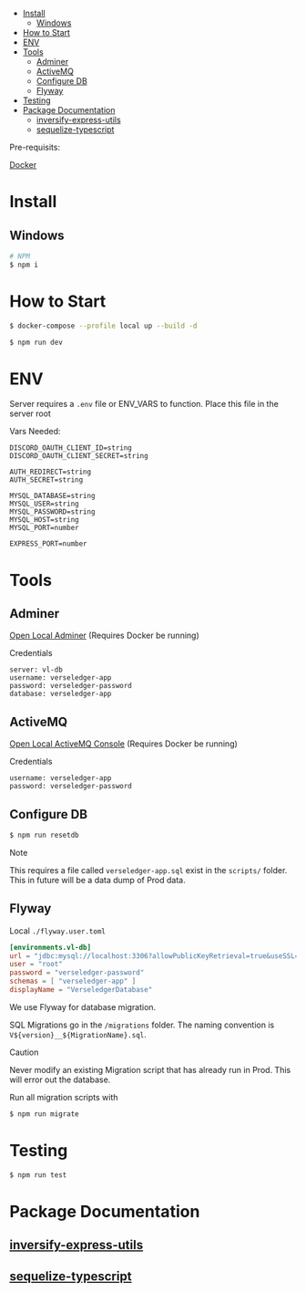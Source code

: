 <!-- TOC -->

- [Install](#install)
  - [Windows](#windows)
- [How to Start](#how-to-start)
- [ENV](#env)
- [Tools](#tools)
  - [Adminer](#adminer)
  - [ActiveMQ](#activemq)
  - [Configure DB](#configure-db)
  - [Flyway](#flyway)
- [Testing](#testing)
- [Package Documentation](#package-documentation)
  - [inversify-express-utils](#inversify-express-utils)
  - [sequelize-typescript](#sequelize-typescript)

<!-- /TOC -->

Pre-requisits:

[Docker](https://www.docker.com/)

# Install

## Windows

```bash
# NPM
$ npm i
```

# How to Start

```bash
$ docker-compose --profile local up --build -d
```

```bash
$ npm run dev
```

# ENV

Server requires a `.env` file or ENV_VARS to function.
Place this file in the server root

Vars Needed:

```env
DISCORD_OAUTH_CLIENT_ID=string
DISCORD_OAUTH_CLIENT_SECRET=string

AUTH_REDIRECT=string
AUTH_SECRET=string

MYSQL_DATABASE=string
MYSQL_USER=string
MYSQL_PASSWORD=string
MYSQL_HOST=string
MYSQL_PORT=number

EXPRESS_PORT=number
```

# Tools

## Adminer

[Open Local Adminer](http://localhost:8181) (Requires Docker be running)

Credentials

```env
server: vl-db
username: verseledger-app
password: verseledger-password
database: verseledger-app
```

## ActiveMQ

[Open Local ActiveMQ Console](http://localhost:8161/) (Requires Docker be running)

Credentials

```env
username: verseledger-app
password: verseledger-password
```

## Configure DB

```bash
$ npm run resetdb
```

> [!NOTE]
> This requires a file called `verseledger-app.sql` exist in the `scripts/` folder. This in future will be a data dump of Prod data.

## Flyway

Local `./flyway.user.toml`

```toml
[environments.vl-db]
url = "jdbc:mysql://localhost:3306?allowPublicKeyRetrieval=true&useSSL=false"
user = "root"
password = "verseledger-password"
schemas = [ "verseledger-app" ]
displayName = "VerseledgerDatabase"

```

We use Flyway for database migration.

SQL Migrations go in the `/migrations` folder.
The naming convention is `V${version}__${MigrationName}.sql`.

> [!CAUTION]
> Never modify an existing Migration script that has already run in Prod. This will error out the database.

Run all migration scripts with

```bash
$ npm run migrate
```

# Testing

```bash
$ npm run test
```

# Package Documentation

## [inversify-express-utils](https://github.com/inversify/inversify-express-utils)

## [sequelize-typescript](https://www.npmjs.com/package/sequelize-typescript)
